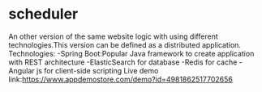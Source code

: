# scheduler
An other version of the same website logic with using different technologies.This version can be defined as a distributed application.
Technologies:
-Spring Boot:Popular Java framework to create application with REST architecture
-ElasticSearch for database
-Redis for cache
-Angular js for client-side scripting
Live demo link:https://www.appdemostore.com/demo?id=4981862517702656
